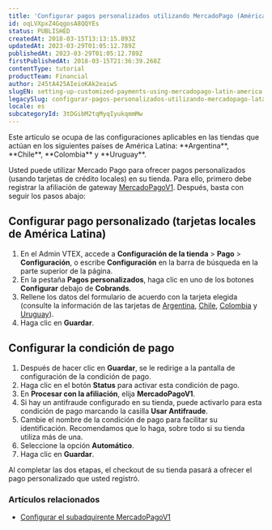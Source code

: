 ```yaml
---
title: 'Configurar pagos personalizados utilizando MercadoPago (América Latina)'
id: oqLVXpxZ4GqgosA8QQYEs
status: PUBLISHED
createdAt: 2018-03-15T13:13:15.893Z
updatedAt: 2023-03-29T01:05:12.789Z
publishedAt: 2023-03-29T01:05:12.789Z
firstPublishedAt: 2018-03-15T21:36:39.268Z
contentType: tutorial
productTeam: Financial
author: 245tA425AIeioKAk2eaiwS
slugEN: setting-up-customized-payments-using-mercadopago-latin-america
legacySlug: configurar-pagos-personalizados-utilizando-mercadopago-latam
locale: es
subcategoryId: 3tDGibM2tqMyqIyukqmmMw
---
```


<div class=alert alert-warning">
Este artículo se ocupa de las configuraciones aplicables en las tiendas que actúan en los siguientes países de América Latina: **Argentina**, **Chile**, **Colombia** y **Uruguay**.
</div>

Usted puede utilizar Mercado Pago para ofrecer pagos personalizados (usando tarjetas de crédito locales) en su tienda. Para ello, primero debe registrar la afiliación de gateway [MercadoPagoV1](/es/tutorial/configurar-el-subadquirente-mercadopagov1). Después, basta con seguir los pasos abajo:

## Configurar pago personalizado (tarjetas locales de América Latina)
1. En el Admin VTEX, accede a **Configuración de la tienda** > **Pago** > **Configuración**, o escribe **Configuración** en la barra de búsqueda en la parte superior de la página.
2. En la pestaña __Pagos personalizados__, haga clic en uno de los botones __Configurar__ debajo de __Cobrands__.
3. Rellene los datos del formulario de acuerdo con la tarjeta elegida (consulte la información de las tarjetas de [Argentina](/es/faq/informacion-de-pagos-personalizados-de-argentina), [Chile](/es/faq/informacion-de-los-pagos-personalizados-de-chile), [Colombia](/es/faq/informacion-de-los-pagos-personalizados-de-colombia) y [Uruguay](/es/faq/informacion-de-los-pagos-personalizados-de-uruguay)).
4. Haga clic en __Guardar__.

## Configurar la condición de pago
1. Después de hacer clic en __Guardar__, se le redirige a la pantalla de configuración de la condición de pago.
2. Haga clic en el botón __Status__ para activar esta condición de pago.
3. En __Procesar con la afiliación__, elija __MercadoPagoV1__.
4. Si hay un antifraude configurado en su tienda, puede activarlo para esta condición de pago marcando la casilla __Usar Antifraude__.
5. Cambie el nombre de la condición de pago para facilitar su identificación. Recomendamos que lo haga, sobre todo si su tienda utiliza más de una.
6. Seleccione la opción __Automático__.
7. Haga clic en __Guardar__.

Al completar las dos etapas, el checkout de su tienda pasará a ofrecer el pago personalizado que usted registró.

### Artículos relacionados
- [Configurar el subadquirente MercadoPagoV1](/es/tutorial/configurar-el-subadquirente-mercadopagov1)
